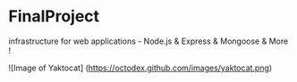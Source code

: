 # FinalProject
infrastructure for web applications - Node.js &  Express & Mongoose & More ! 


![Image of Yaktocat]
(https://octodex.github.com/images/yaktocat.png)
